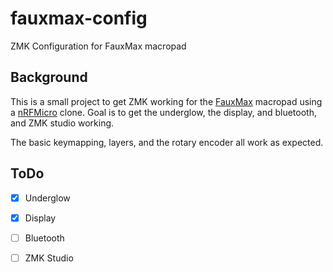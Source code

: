 # fauxmax-config
ZMK Configuration for FauxMax macropad

## Background
This is a small project to get ZMK working for the [FauxMax](https://mechboards.co.uk/products/romac-macro-pad) macropad using a [nRFMicro](https://github.com/joric/nrfmicro/wiki/ALternatives) clone.  Goal is to get the underglow, the display, and bluetooth, and ZMK studio working.

The basic keymapping, layers, and the rotary encoder all work as expected.

## ToDo
  * [x] Underglow
  * [x] Display
  * [ ] Bluetooth
  * [ ] ZMK Studio

